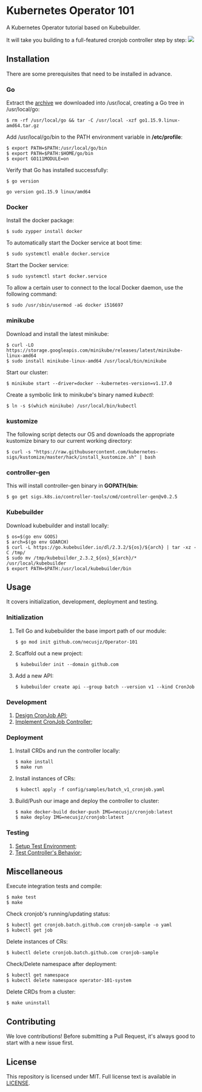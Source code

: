# Kubernetes Operator 101
A Kubernetes Operator tutorial based on Kubebuilder.

It will take you building to a full-featured cronjob controller step by step:
![](https://github.com/necusjz/p/blob/master/Operator-101/00.png)

## Installation
There are some prerequisites that need to be installed in advance.

### Go
Extract the [archive](https://golang.org/dl/) we downloaded into /usr/local, creating a Go tree in /usr/local/go:
```
$ rm -rf /usr/local/go && tar -C /usr/local -xzf go1.15.9.linux-amd64.tar.gz
```

Add /usr/local/go/bin to the PATH environment variable in **/etc/profile**:
```
$ export PATH=$PATH:/usr/local/go/bin
$ export PATH=$PATH:$HOME/go/bin
$ export GO111MODULE=on
```

Verify that Go has installed successfully:
```
$ go version

go version go1.15.9 linux/amd64
```

### Docker
Install the docker package:
```
$ sudo zypper install docker
```

To automatically start the Docker service at boot time:
```
$ sudo systemctl enable docker.service
```

Start the Docker service:
```
$ sudo systemctl start docker.service
```

To allow a certain user to connect to the local Docker daemon, use the following command:
```
$ sudo /usr/sbin/usermod -aG docker i516697
```

### minikube
Download and install the latest minikube:
```
$ curl -LO https://storage.googleapis.com/minikube/releases/latest/minikube-linux-amd64
$ sudo install minikube-linux-amd64 /usr/local/bin/minikube
```

Start our cluster:
```
$ minikube start --driver=docker --kubernetes-version=v1.17.0
```

Create a symbolic link to minikube's binary named _kubectl_:
```
$ ln -s $(which minikube) /usr/local/bin/kubectl
```

### kustomize
The following script detects our OS and downloads the appropriate kustomize binary to our current working directory:
```
$ curl -s "https://raw.githubusercontent.com/kubernetes-sigs/kustomize/master/hack/install_kustomize.sh" | bash
```

### controller-gen
This will install controller-gen binary in **GOPATH/bin**:
```
$ go get sigs.k8s.io/controller-tools/cmd/controller-gen@v0.2.5
```

### Kubebuilder
Download kubebuilder and install locally:
```
$ os=$(go env GOOS)
$ arch=$(go env GOARCH)
$ curl -L https://go.kubebuilder.io/dl/2.3.2/${os}/${arch} | tar -xz -C /tmp/
$ sudo mv /tmp/kubebuilder_2.3.2_${os}_${arch}/* /usr/local/kubebuilder
$ export PATH=$PATH:/usr/local/kubebuilder/bin
```

## Usage
It covers initialization, development, deployment and testing.

### Initialization 
1. Tell Go and kubebuilder the base import path of our module:
    ```
    $ go mod init github.com/necusjz/Operator-101
    ```
2. Scaffold out a new project:
    ```
    $ kubebuilder init --domain github.com
    ```
3. Add a new API:
    ```
    $ kubebuilder create api --group batch --version v1 --kind CronJob
    ```

### Development
1. [Design CronJob API](https://github.com/necusjz/Operator-101/blob/main/api/v1/cronjob_types.go);
2. [Implement CronJob Controller](https://github.com/necusjz/Operator-101/blob/main/controllers/cronjob_controller.go);

### Deployment
1. Install CRDs and run the controller locally:
    ```
    $ make install
    $ make run
    ```
2. Install instances of CRs:
    ```
    $ kubectl apply -f config/samples/batch_v1_cronjob.yaml
    ```
3. Build/Push our image and deploy the controller to cluster:
    ```
    $ make docker-build docker-push IMG=necusjz/cronjob:latest
    $ make deploy IMG=necusjz/cronjob:latest
    ```

### Testing
1. [Setup Test Environment](https://github.com/necusjz/Operator-101/blob/main/controllers/suite_test.go);
2. [Test Controller's Behavior](https://github.com/necusjz/Operator-101/blob/main/controllers/suite_test.go);

## Miscellaneous
Execute integration tests and compile:
```
$ make test
$ make
```

Check cronjob's running/updating status:
```
$ kubectl get cronjob.batch.github.com cronjob-sample -o yaml
$ kubectl get job
```

Delete instances of CRs:
```
$ kubectl delete cronjob.batch.github.com cronjob-sample
```

Check/Delete namespace after deployment:
```
$ kubectl get namespace
$ kubectl delete namespace operator-101-system
```

Delete CRDs from a cluster:
```
$ make uninstall
```

## Contributing
We love contributions! Before submitting a Pull Request, it's always good to start with a new issue first.

## License
This repository is licensed under MIT. Full license text is available in [LICENSE](https://github.com/necusjz/Operator-101/blob/main/LICENSE).
